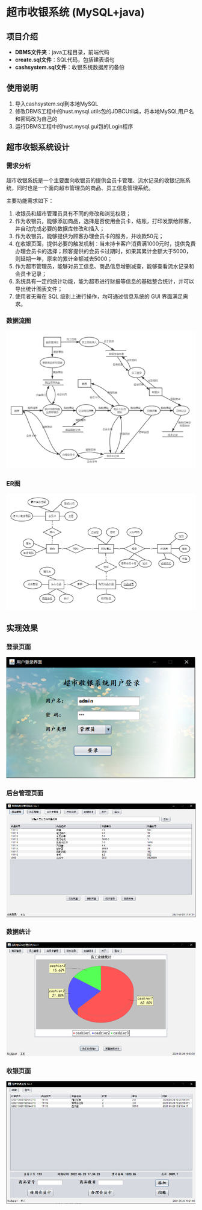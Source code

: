 # 超市收银系统 (MySQL+java)
## 项目介绍
+ **DBMS文件夹**：java工程目录，前端代码
+ **create.sql文件**：SQL代码，包括建表语句
+ **cashsystem.sql文件**：收银系统数据库的备份
## 使用说明
1. 导入cashsystem.sql到本地MySQL
2. 修改DBMS工程中的hust.mysql.utils包的JDBCUtil类，将本地MySQL用户名和密码改为自己的
3. 运行DBMS工程中的hust.mysql.gui包的Login程序
## 超市收银系统设计
### 需求分析
超市收银系统是一个主要面向收银员的提供会员卡管理、流水记录的收银记账系统，同时也是一个面向超市管理员的商品、员工信息管理系统。

主要功能需求如下：
1. 收银员和超市管理员具有不同的修改和浏览权限；
2. 作为收银员，能够添加商品，选择是否使用会员卡，结账，打印发票给顾客，并自动完成必要的数据库修改和插入；
3. 作为收银员，能够提供为顾客办理会员卡的服务，并收款50元；
4. 在收银页面，提供必要的触发机制：当未持卡客户消费满1000元时，提供免费办理会员卡的选择；顾客提供的会员卡过期时，如果其累计金额大于5000，则延期一年，原来的累计金额减去5000； 
5. 作为超市管理员，能够对员工信息、商品信息增删减查，能够查看流水记录和会员卡记录；
6. 系统具有一定的统计功能，能为超市进行财报等信息的基础整合统计，并可以导出统计图表文件；
7. 使用者无需在 SQL 级别上进行操作，均可通过信息系统的 GUI 界面满足需求。
### 数据流图
![avatar](/images/dataflow.png)
### ER图
![avatar](/images/ER.png)
## 实现效果
### 登录页面
![avatar](/images/login.png)
### 后台管理页面
![avatar](/images/manage.png)
### 数据统计
![avatar](/images/manage2.png)
### 收银页面
![avatar](/images/cash.png)